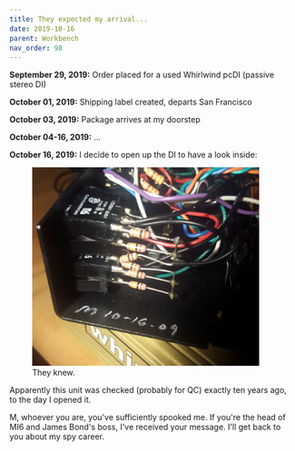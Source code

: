 ```yaml
---
title: They expected my arrival...
date: 2019-10-16
parent: Workbench
nav_order: 98
---
```


**September 29, 2019:** Order placed for a used Whirlwind pcDI (passive stereo DI)

**October 01, 2019:** Shipping label created, departs San Francisco

**October 03, 2019:** Package arrives at my doorstep

**October 04-16, 2019:** ...

**October 16, 2019:** I decide to open up the DI to have a look inside:

<figure>
  <img src="https://github.com/alextongue/alextongue.github.io/blob/master/workbench/resources/pcdi.jpg?raw=true" width="400">
  <figcaption> They knew. </figcaption>
</figure>

Apparently this unit was checked (probably for QC) exactly ten years ago, to the day I opened it.

M, whoever you are, you've sufficiently spooked me. If you're the head of MI6 and James Bond's boss, I've received your message. I'll get back to you about my spy career.
